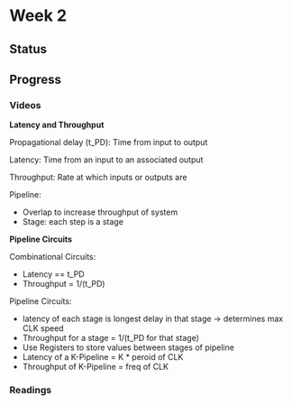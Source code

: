 # Week 2

## Status

## Progress

### Videos

**Latency and Throughput**
  
Propagational delay (t_PD): Time from input to output
  
Latency: Time from an input to an associated output
  
Throughput: Rate at which inputs or outputs are 
  
Pipeline:
- Overlap to increase throughput of system
- Stage: each step is a stage

**Pipeline Circuits**

Combinational Circuits:
- Latency == t_PD
- Throughput = 1/(t_PD)
  
Pipeline Circuits:
- latency of each stage is longest delay in that stage -> determines max CLK speed
- Throughput for a stage = 1/(t_PD for that stage)
- Use Registers to store values between stages of pipeline
- Latency of a K-Pipeline = K * peroid of CLK
- Throughput of K-Pipeline = freq of CLK

### Readings
